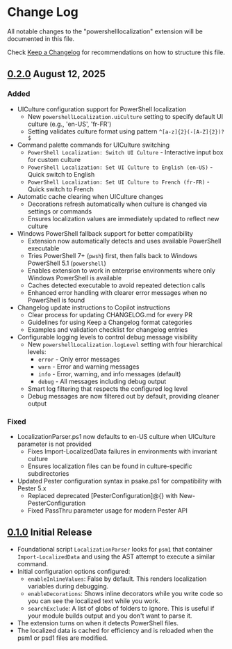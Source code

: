 # Change Log

All notable changes to the "powershelllocalization" extension will be documented
in this file.

Check [Keep a Changelog](http://keepachangelog.com/) for recommendations on how
to structure this file.

## [0.2.0] August 12, 2025

### Added

- UICulture configuration support for PowerShell localization
  - New `powershellLocalization.uiCulture` setting to specify default UI culture (e.g., 'en-US', 'fr-FR')
  - Setting validates culture format using pattern `^[a-z]{2}(-[A-Z]{2})?$`
- Command palette commands for UICulture switching
  - `PowerShell Localization: Switch UI Culture` - Interactive input box for custom culture
  - `PowerShell Localization: Set UI Culture to English (en-US)` - Quick switch to English
  - `PowerShell Localization: Set UI Culture to French (fr-FR)` - Quick switch to French
- Automatic cache clearing when UICulture changes
  - Decorations refresh automatically when culture is changed via settings or commands
  - Ensures localization values are immediately updated to reflect new culture
- Windows PowerShell fallback support for better compatibility
  - Extension now automatically detects and uses available PowerShell executable
  - Tries PowerShell 7+ (`pwsh`) first, then falls back to Windows PowerShell 5.1 (`powershell`)
  - Enables extension to work in enterprise environments where only Windows PowerShell is available
  - Caches detected executable to avoid repeated detection calls
  - Enhanced error handling with clearer error messages when no PowerShell is found
- Changelog update instructions to Copilot instructions
  - Clear process for updating CHANGELOG.md for every PR
  - Guidelines for using Keep a Changelog format categories
  - Examples and validation checklist for changelog entries
- Configurable logging levels to control debug message visibility
  - New `powershellLocalization.logLevel` setting with four hierarchical levels:
    - `error` - Only error messages
    - `warn` - Error and warning messages
    - `info` - Error, warning, and info messages (default)
    - `debug` - All messages including debug output
  - Smart log filtering that respects the configured log level
  - Debug messages are now filtered out by default, providing cleaner output

### Fixed

- LocalizationParser.ps1 now defaults to en-US culture when UICulture parameter is not provided
  - Fixes Import-LocalizedData failures in environments with invariant culture
  - Ensures localization files can be found in culture-specific subdirectories
- Updated Pester configuration syntax in psake.ps1 for compatibility with Pester 5.x
  - Replaced deprecated [PesterConfiguration]@{} with New-PesterConfiguration
  - Fixed PassThru parameter usage for modern Pester API

## [0.1.0] Initial Release

- Foundational script `LocalizationParser` looks for `psm1` that container
  `Import-LocalizedData` and using the AST attempt to execute a similar command.
- Initial configuration options configured:
  - `enableInlineValues`: False by default. This renders localization variables
    during debugging.
  - `enableDecorations`: Shows inline decorators while you write code so you can
    see the localized text while you work.
  - `searchExclude`: A list of globs of folders to ignore. This is useful if
    your module builds output and you don't want to parse it.
- The extension turns on when it detects PowerShell files.
- The localized data is cached for efficiency and is reloaded when the psm1 or
  psd1 files are modified.

[0.2.0]: https://github.com/PSInclusive/PowerShellLocalization/tree/v0.2.0
[0.1.0]: https://github.com/PSInclusive/PowerShellLocalization/tree/v0.1.0
